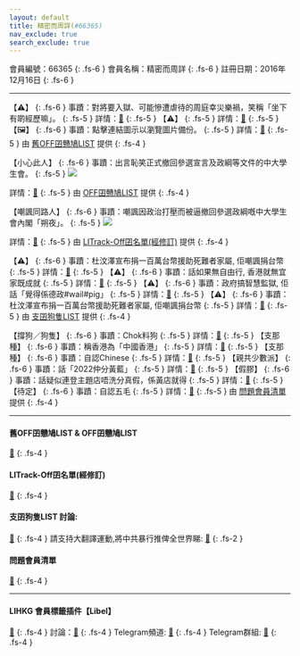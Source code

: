 ```yaml
---
layout: default
title: 精密而周詳(#66365)
nav_exclude: true
search_exclude: true
---
```


會員編號：66365
{: .fs-6 }
會員名稱：精密而周詳
{: .fs-6 }
註冊日期：2016年12月16日
{: .fs-6 }

---

<div class="code-example" markdown="1">

【⚠️】
{: .fs-6 }
事蹟：對將要入獄、可能慘遭虐待的周庭幸災樂禍，笑稱「坐下有啲經歷嘛」。
{: .fs-5 }
詳情：[🔗](https://lih.kg/aFHDNwV)
{: .fs-5 }
【⚠️】
{: .fs-5 }
詳情：[🔗](https://lih.kg/aFNRgOV)
{: .fs-5 }
【🖼️】
{: .fs-6 }
事蹟：點擊連結圖示以瀏覽圖片備份。
{: .fs-5 }
詳情：[🔗](https://filedn.eu/l9Hq1YKLkJ4m0VSXcdcfUaJ/LIHKG_on99/on9_son_2020/66365)
{: .fs-5 }
由 [舊OFF囝戇鳩LIST](#舊off囝戇鳩list--off囝戇鳩list) 提供
{: .fs-4 }

</div>
<div class="code-example" markdown="1">

【小心此人】
{: .fs-6 }
事蹟：出言恥笑正式撤回參選宣言及政綱等文件的中大學生會。
{: .fs-5 }
![](https://filedn.eu/l9Hq1YKLkJ4m0VSXcdcfUaJ/LIHKG_on99/on9_jai/66365/66365.1_.png)

詳情：[🔗](https://lih.kg/aKNCQmV)
{: .fs-5 }
由 [OFF囝戇鳩LIST](#舊off囝戇鳩list--off囝戇鳩list) 提供
{: .fs-4 }

</div>
<div class="code-example" markdown="1">

【嘲諷同路人】
{: .fs-6 }
事蹟：嘲諷因政治打壓而被逼撤回參選政綱嘅中大學生會內閣「朔夜」。
{: .fs-5 }
![](https://filedn.eu/l9Hq1YKLkJ4m0VSXcdcfUaJ/LIHKG_on99/on9_jai/66365/66365.1_.png)


詳情：[🔗](https://lih.kg/aKNCQmV)
{: .fs-5 }
由 [LITrack-Off囝名單(經修訂)](#litrack-off囝名單(經修訂)) 提供
{: .fs-4 }

</div>
<div class="code-example" markdown="1">

【⚠️】
{: .fs-6 }
事蹟：杜汶澤宣布捐一百萬台幣援助死難者家屬, 佢嘲諷捐台幣
{: .fs-5 }
詳情：[🔗](https://lih.kg/gODLmT)
{: .fs-5 }
【⚠️】
{: .fs-6 }
事蹟：話如果無自由行, 香港就無宜家既成就
{: .fs-5 }
詳情：[🔗](https://lih.kg/fwCQwT)
{: .fs-5 }
【⚠️】
{: .fs-6 }
事蹟：政府搞智慧監獄, 佢話「覺得係德政#wail#pig」
{: .fs-5 }
詳情：[🔗](https://lih.kg/aFNRgOV)
{: .fs-5 }
【⚠️】
{: .fs-6 }
事蹟：杜汶澤宣布捐一百萬台幣援助死難者家屬, 佢嘲諷捐台幣
{: .fs-5 }
詳情：[🔗](https://lih.kg/gODLmT)
{: .fs-5 }
由 [支囝狗隻LIST](#支囝狗隻list-討論) 提供
{: .fs-4 }

</div>
<div class="code-example" markdown="1">

【撐狗／狗隻】
{: .fs-6 }
事蹟：Chok料狗
{: .fs-5 }
詳情：[🔗](https://lih.kg/ayFQEwV)
{: .fs-5 }
【支那種】
{: .fs-6 }
事蹟：稱香港為「中國香港」
{: .fs-5 }
詳情：[🔗](https://lih.kg/sLqugQX)
{: .fs-5 }
【支那種】
{: .fs-6 }
事蹟：自認Chinese
{: .fs-5 }
詳情：[🔗](https://lih.kg/heOhJT)
{: .fs-5 }
【親共少數派】
{: .fs-6 }
事蹟：話「2022仲分黃藍」
{: .fs-5 }
詳情：[🔗](https://lih.kg/iaphdT)
{: .fs-5 }
【假膠】
{: .fs-6 }
事蹟：話疑似連登主題店唔洗分真假，係黃店就得
{: .fs-5 }
詳情：[🔗](https://lih.kg/eMifPT)
{: .fs-5 }
【待定】
{: .fs-6 }
事蹟：自認五毛
{: .fs-5 }
詳情：[🔗](https://lih.kg/suGPQHX)
{: .fs-5 }
由 [問題會員清單](#問題會員清單) 提供
{: .fs-4 }

</div>

---

#### 舊OFF囝戇鳩LIST & OFF囝戇鳩LIST 
[🔗](https://bit.ly/lihkg_on9_list)
{: .fs-4 }
#### LITrack-Off囝名單(經修訂)
[🔗](http://tiny.cc/LITrack_GS)
{: .fs-4 }
#### 支囝狗隻LIST 討論: 
[🔗](https://lih.kg/2908480)
{: .fs-4 }
請支持大翻譯運動,將中共暴行推俾全世界睇: [🔗](https://twitter.com/tgtm_official)
{: .fs-2 }

#### 問題會員清單
[🔗](https://github.com/V4KFDgEw8T/rccnmlhnzv)
{: .fs-4 }

---

#### LIHKG 會員標籤插件【Libel】
[🔗](https://kitce.github.io/libel)
{: .fs-4 }
討論：[🔗](https://lih.kg/2841778)
{: .fs-4 }
Telegram頻道: [🔗](https://t.me/LibelOfficialChannel)
{: .fs-4 }
Telegram群組: [🔗](https://t.me/LibelOfficialGroup)
{: .fs-4 }

